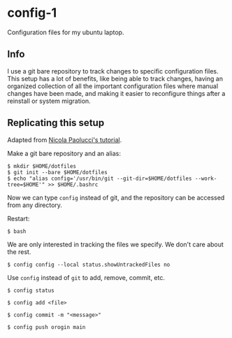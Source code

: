 # config-1

Configuration files for my ubuntu laptop.

## Info

I use a git bare repository to track changes to specific configuration files. This setup has a lot of benefits, like being able to track changes, having an organized collection of all the important configuration files where manual changes have been made, and making it easier to reconfigure things after a reinstall or system migration.

## Replicating this setup

Adapted from [Nicola Paolucci's tutorial](https://www.atlassian.com/git/tutorials/dotfiles).

Make a git bare repository and an alias:
```
$ mkdir $HOME/dotfiles
$ git init --bare $HOME/dotfiles
$ echo "alias config='/usr/bin/git --git-dir=$HOME/dotfiles --work-tree=$HOME'" >> $HOME/.bashrc
```
Now we can type `config` instead of git, and the repository can be accessed from any directory.

Restart:
```
$ bash
```
We are only interested in tracking the files we specify. We don't care about the rest.
```
$ config config --local status.showUntrackedFiles no
```
Use `config` instead of `git` to add, remove, commit, etc.
```
$ config status
```
```
$ config add <file>
```
```
$ config commit -m "<message>"
```
```
$ config push orogin main
```
